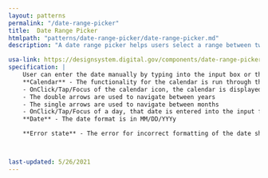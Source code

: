 ```yaml
---
layout: patterns
permalink: "/date-range-picker"
title:  Date Range Picker
htmlpath: "patterns/date-range-picker/date-range-picker.md"
description: "A date range picker helps users select a range between two dates." 

usa-link: https://designsystem.digital.gov/components/date-range-picker/
specification: |
    User can enter the date manually by typing into the input box or they can use the calander to choose the date.
    **Calendar** - The functionality for the calendar is run through the USWDS javascript and works as described.
    - OnClick/Tap/Focus of the calendar icon, the calendar is displayed. 
    - The double arrows are used to navigate between years
    - The single arrows are used to navigate between months
    - OnClick/Tap/Focus of a day, that date is entered into the input field.
    **Date** - The date format is in MM/DD/YYYy

    **Error state** - The error for incorrect formatting of the date should state, "Please check that you entered the date correctly." -- *Please see the [form](/form-errors) section for more about how errors are displayed.*



last-updated: 5/26/2021
---
```

<!--- if extra information is needed for this pattern, write here in Markdown. -->
<!--- to learn markdown format go to https://docs.github.com/en/github/writing-on-github/basic-writing-and-formatting-syntax -->


